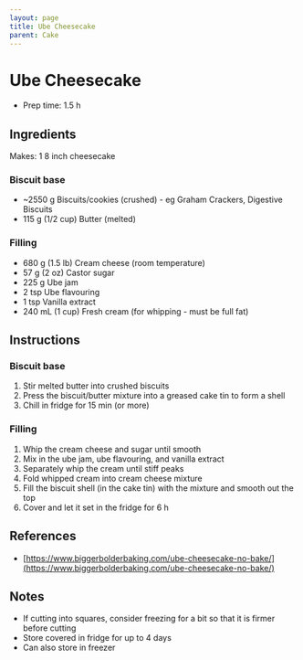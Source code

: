 ```yaml
---
layout: page
title: Ube Cheesecake
parent: Cake
---
```


# Ube Cheesecake

- Prep time: 1.5 h

## Ingredients

Makes: 1 8 inch cheesecake

### Biscuit base

- ~2550 g Biscuits/cookies (crushed) - eg Graham Crackers, Digestive Biscuits
- 115 g (1/2 cup) Butter (melted)

### Filling

- 680 g (1.5 lb) Cream cheese (room temperature)
- 57 g (2 oz) Castor sugar
- 225 g Ube jam
- 2 tsp Ube flavouring
- 1 tsp Vanilla extract
- 240 mL (1 cup) Fresh cream (for whipping - must be full fat)

## Instructions

### Biscuit base

1. Stir melted butter into crushed biscuits
2. Press the biscuit/butter mixture into a greased cake tin to form a shell
3. Chill in fridge for 15 min (or more)

### Filling

1. Whip the cream cheese and sugar until smooth
2. Mix in the ube jam, ube flavouring, and vanilla extract
3. Separately whip the cream until stiff peaks
4. Fold whipped cream into cream cheese mixture
5. Fill the biscuit shell (in the cake tin) with the mixture and smooth out the top
6. Cover and let it set in the fridge for 6 h

## References

- [https://www.biggerbolderbaking.com/ube-cheesecake-no-bake/](https://www.biggerbolderbaking.com/ube-cheesecake-no-bake/)

## Notes

- If cutting into squares, consider freezing for a bit so that it is firmer before cutting
- Store covered in fridge for up to 4 days
- Can also store in freezer
